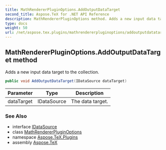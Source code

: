 ```yaml
---
title: MathRendererPluginOptions.AddOutputDataTarget
second_title: Aspose.TeX for .NET API Reference
description: MathRendererPluginOptions method. Adds a new input data target to the collection
type: docs
weight: 50
url: /net/aspose.tex.plugins/mathrendererpluginoptions/addoutputdatatarget/
---
```

## MathRendererPluginOptions.AddOutputDataTarget method

Adds a new input data target to the collection.

```csharp
public void AddOutputDataTarget(IDataSource dataTarget)
```

| Parameter | Type | Description |
| --- | --- | --- |
| dataTarget | IDataSource | The data target. |

### See Also

* interface [IDataSource](../../idatasource/)
* class [MathRendererPluginOptions](../)
* namespace [Aspose.TeX.Plugins](../../mathrendererpluginoptions/)
* assembly [Aspose.TeX](../../../)



